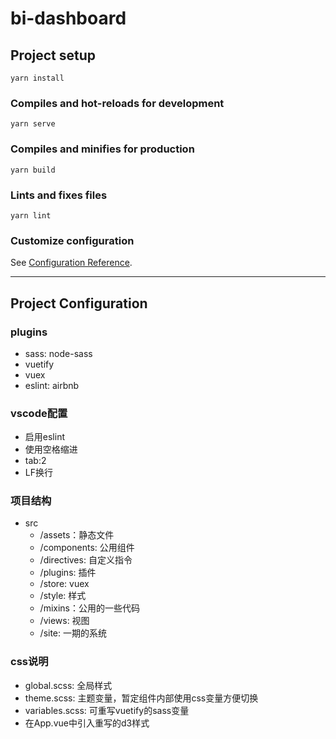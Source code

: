 # bi-dashboard

## Project setup
```
yarn install
```

### Compiles and hot-reloads for development
```
yarn serve
```

### Compiles and minifies for production
```
yarn build
```

### Lints and fixes files
```
yarn lint
```

### Customize configuration
See [Configuration Reference](https://cli.vuejs.org/config/).

****

## Project Configuration

### plugins
- sass: node-sass
- vuetify
- vuex
- eslint: airbnb

### vscode配置
- 启用eslint
- 使用空格缩进
- tab:2
- LF换行

### 项目结构
- src
  - /assets：静态文件
  - /components: 公用组件
  - /directives: 自定义指令
  - /plugins: 插件
  - /store: vuex
  - /style: 样式
  - /mixins：公用的一些代码
  - /views: 视图
  - /site: 一期的系统

### css说明
- global.scss: 全局样式
- theme.scss: 主题变量，暂定组件内部使用css变量方便切换
- variables.scss: 可重写vuetify的sass变量
- 在App.vue中引入重写的d3样式
